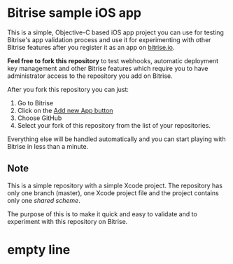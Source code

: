 Bitrise sample iOS app
===========================

This is a simple, Objective-C based iOS app project
you can use for testing Bitrise's app validation process
and use it for experimenting with other Bitrise features after
you register it as an app on [bitrise.io](http://www.bitrise.io/).

**Feel free to fork this repository** to test
webhooks, automatic deployment key management
and other Bitrise features which require you to have
administrator access to the repository you add on Bitrise.

After you fork this repository you can just:

1. Go to Bitrise
2. Click on the [Add new App button](http://www.bitrise.io/apps/add)
3. Choose GitHub
4. Select your fork of this repository from the list of your repositories.

Everything else will be handled automatically and you can
start playing with Bitrise in less than a minute.


## Note

This is a simple repository with a simple Xcode project.
The repository has only one branch (master), one Xcode project file
and the project contains only one *shared scheme*.

The purpose of this is to make it quick and easy to validate and
to experiment with this repository on Bitrise.

# empty line
